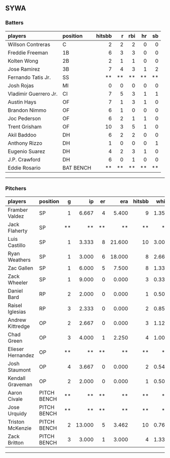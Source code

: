 ## SYWA

### Batters

 
|players               |position  | hitsbb|  r| rbi| hr| sb| 
|:---------------------|:---------|------:|--:|---:|--:|--:| 
|Willson Contreras     |C         |      2|  2|   2|  0|  0| 
|Freddie Freeman       |1B        |      6|  3|   3|  0|  0| 
|Kolten Wong           |2B        |      2|  1|   1|  0|  0| 
|Jose Ramirez          |3B        |      7|  4|   3|  1|  2| 
|Fernando Tatis Jr.    |SS        |     **| **|  **| **| **| 
|Josh Rojas            |MI        |      0|  0|   0|  0|  0| 
|Vladimir Guerrero Jr. |CI        |      7|  5|   3|  1|  1| 
|Austin Hays           |OF        |      7|  1|   3|  1|  0| 
|Brandon Nimmo         |OF        |      6|  1|   0|  0|  0| 
|Joc Pederson          |OF        |      6|  2|   1|  1|  0| 
|Trent Grisham         |OF        |     10|  3|   5|  1|  0| 
|Akil Baddoo           |DH        |      6|  2|   2|  0|  0| 
|Anthony Rizzo         |DH        |      1|  0|   0|  0|  1| 
|Eugenio Suarez        |DH        |      4|  2|   3|  1|  0| 
|J.P. Crawford         |DH        |      6|  0|   1|  0|  0| 
|Eddie Rosario         |BAT BENCH |     **| **|  **| **| **| 


* * *

### Pitchers

 
|players           |position    |  g|     ip| er|    era| hitsbb|  whip| so|  w| sv| 
|:-----------------|:-----------|--:|------:|--:|------:|------:|-----:|--:|--:|--:| 
|Framber Valdez    |SP          |  1|  6.667|  4|  5.400|      9| 1.350|  7|  0|  0| 
|Jack Flaherty     |SP          | **|     **| **|     **|     **|    **| **| **| **| 
|Luis Castillo     |SP          |  1|  3.333|  8| 21.600|     10| 3.000|  2|  0|  0| 
|Ryan Weathers     |SP          |  1|  3.000|  6| 18.000|      8| 2.667|  1|  0|  0| 
|Zac Gallen        |SP          |  1|  6.000|  5|  7.500|      8| 1.333|  7|  0|  0| 
|Zack Wheeler      |SP          |  1|  9.000|  0|  0.000|      3| 0.333| 11|  1|  0| 
|Daniel Bard       |RP          |  2|  2.000|  0|  0.000|      1| 0.500|  2|  0|  2| 
|Raisel Iglesias   |RP          |  3|  2.333|  0|  0.000|      2| 0.857|  4|  0|  2| 
|Andrew Kittredge  |OP          |  2|  2.667|  0|  0.000|      3| 1.125|  6|  1|  0| 
|Chad Green        |OP          |  3|  4.000|  1|  2.250|      4| 1.000|  4|  1|  0| 
|Elieser Hernandez |OP          | **|     **| **|     **|     **|    **| **| **| **| 
|Josh Staumont     |OP          |  4|  3.667|  0|  0.000|      2| 0.545|  5|  1|  0| 
|Kendall Graveman  |OP          |  2|  2.000|  0|  0.000|      1| 0.500|  2|  0|  0| 
|Aaron Civale      |PITCH BENCH | **|     **| **|     **|     **|    **| **| **| **| 
|Jose Urquidy      |PITCH BENCH | **|     **| **|     **|     **|    **| **| **| **| 
|Triston McKenzie  |PITCH BENCH |  2| 13.000|  5|  3.462|     10| 0.769|  9|  0|  0| 
|Zack Britton      |PITCH BENCH |  3|  3.000|  1|  3.000|      4| 1.333|  4|  0|  0| 


* * *


